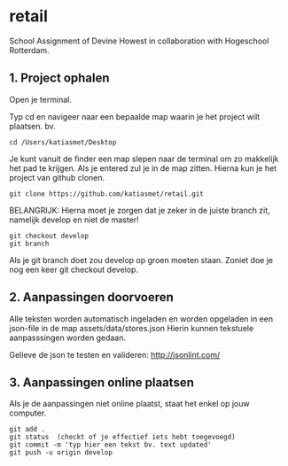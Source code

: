 # retail
School Assignment of Devine Howest in collaboration with Hogeschool Rotterdam.

## 1. Project ophalen
Open je terminal.

Typ cd en navigeer naar een bepaalde map waarin je het project wilt plaatsen. bv.

```
cd /Users/katiasmet/Desktop
```

Je kunt vanuit de finder een map slepen naar de terminal om zo makkelijk het pad te krijgen.
Als je entered zul je in de map zitten. Hierna kun je het project van github clonen.

```
git clone https://github.com/katiasmet/retail.git
```

BELANGRIJK:
Hierna moet je zorgen dat je zeker in de juiste branch zit, namelijk develop en niet de master!

```
git checkout develop
git branch
```

Als je git branch doet zou develop op groen moeten staan. Zoniet doe je nog een keer git checkout develop.

## 2. Aanpassingen doorvoeren
Alle teksten worden automatisch ingeladen en worden opgeladen in een json-file in de map assets/data/stores.json
Hierin kunnen tekstuele aanpasssingen worden gedaan.

Gelieve de json te testen en valideren: http://jsonlint.com/

## 3. Aanpassingen online plaatsen
Als je de aanpassingen niet online plaatst, staat het enkel op jouw computer.

```
git add .
git status  (checkt of je effectief iets hebt toegevoegd)
git commit -m 'typ hier een tekst bv. text updated'
git push -u origin develop
```
